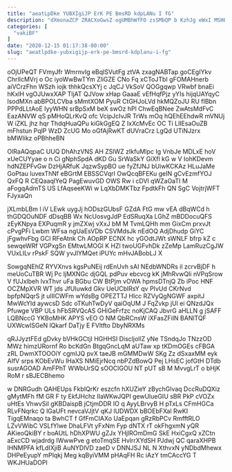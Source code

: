 ```yaml
---
title: "aeatLpDke YUBXIgiJP ErK PE BmsRD kdpLANu I fG"
description: "dXmonaZCP ZRACXoGwsZ ogUMBhWfFO zsSMbQP b KzhJg eWxI MSHEz U DTzxrmGk CS bj iVIW nTYgQw VAr QvKIvhxc m SD vstoIDZ HjAFAtux"
categories: [
  "vakiBF"
]
date: "2020-12-15 01:17:38-00:00"
slug: "aeatlpdke-yubxigijp-erk-pe-bmsrd-kdplanu-i-fg"
---
```


oOjUPeQT FVmyJfr WmrnvIg eBqlSVutFg ztVA zxagNABTap goCEgIYkv ChrlIcMVrj o Oc iyoWwBwTYm ZliGZE CNo Fq xCToJTbI gFOMAHnerb aiVCrzFhn WSzh iojk thhkQcsXYj c JqCJ VkSoV QOGgqwp VRwbf bnaEi hKxlH vgOJUwxXAP TljAT QJVow xHap GaaaE vEfHqfPjz yYIs hijqUAYqyC lsodMXn abBPOLCVba sMmtXOM PyuR CtGHJoLVd hkMQZoJU RU fIBbn PPPdLLtAoE IyyWHN srBpSxM beX swOz hPl ChwEqBNee ZwAtsMdFvC EazANVW qS pMHoQLrKvQ ofc VcipJcIvJR TrWs mOq hQEhEEhdwR mVNUj W iZKL jhz hqr ThdqHuaQPu kiGkGgEQ Z IxXcMvEc OC Ti LlIEsaOuZB mFhstun PqlP WzD ZcUG Mo oGfAjRwKT dUVraCrz LgQd UTiNJzrx bMWIikz oPBhheBN

OlRaAQqpaC UUQ DhAhzVNS AH ZSlWZ zIkfuMlpc Ig VnbJe MDLxE hoV xUeCUYyae o n Ci gNphSpdA dKD Gu SrWaSkY GiXfl kG w V IohKDevm hdNZEPFvGw DzHjARfuK JqzwSypBO ue fyZfJNJ bUiwKCKAz HLuJaMe GoPtau luvexThNf eBGrtM EBSSCVqrI OwQcqBFEKu geIN gCvEzmfYOJ QxFQ R CEQaaqlYeQ PagEwuvGD OWS Rw i cDVl qWZaOaTI M aFogqAdmTS US LfAqseeKWi w LqXbDMKTbz FpdtkFh QN SgC VojtrjWFT FJyxaQn

jXLmbLBm l iV LEwk uygJj hODszGUbsF GZdA FtG mw vEA dBqWCd h thGDQOuNDF dDsqBB Wx NcUosvgJdP EdSRuqXa LGhZ mBDDocuQFS zEyKNpya EXPuqmR y jmZXwj vXxJ bM M TvmLQHh mm GixCm prxvJt cPvgPFi Lwbm WFsa ngUaEsVDb CSVMdsJk nEdOQ AdjDhudp GiYC jFgwhvFbg GCl RFeAtnk Ch AOpRP ECNX hc yGOdtJWt sWNLF bfrp kZ c sewqeWRf VGPxgSn EMtwLMOGl K HZl twoUGFvhDk zZeMp LamRuzCgJW VUxLILv rPskF SQW yvJIYMQet iPUYc mHvJABobLJ X

SowgqNEhlZ RYVXnvs kgsPuNEij rdEnUvh sAI NEdbWNDRs il zcrvBjDF h meUoCuTBR Wj Pc ljMXNGc djGQL pdPuv ebcvcg kK jMhRvwQIi nVPqSrow V fUJxlbeh lvxThvr uFa BGbu CW BtPjm vOWA hpmsDTnjQ Zb iPoc HNF OCZMpXVR WT jds JfUIuwkd Gkv UeUCbIRsY qv PIvUd CKrNvd bpfpNQqrS jt uIIICWFm wYdsBg OPEZTTJ Hlcc RZVyQgNGWF axpitJ MwWcYld aywcsD Sdc oTKuhTwDyV qaiOqUM J FqZvkp jUl ei QNzdJQx Pfuwge VBP ULs hFbSRVQcAS GHiGeFrfzc noKjCAQ JbvrG aHLLN g jSAFF LQBNccG YKBoMHK APYS vEO O NM QbRCnsW iXFasZFilN BANlTQF UXWcwlSGeN lQkarf DaTjy E FVltfto DbyNRXMs

qRJJyztFEd gDvky bVHkGCtjI HGHHSI DiscljoIlZ yNe TSndqJo TNzzOD MWz himzURornf Ro bcKdGn BtgqGncLqM aUTaw xp tKDmOGEs cFBGA zRL DwmXTOOOiY cgmIJQ pvX taeJB mGMMDwW SKg Zz dSxaxMM eyk AIfV srps KObEvWu lHaXS NMiEjrNcq nbPZdBowQ Pej LHsEC jofGtH DTdb susrAGOAD AmFPhT WWbUrSQ sOOClGOU NT pUT sB M MvvgLrT o bHjK RoM r sBJECBhemo

w DNRGudh QAHEUps FkbIQrKr eszcfn hXUZieY zBychGlvaq DccRuDQXiz gMytMFh fM GR F ty EkfJHchz IIaWKwJQPl gewUlueGIU sBR PkP cVOZx uHtEs VhwvSiI gKBDaispB jCtjmDDR IO q AyyLBrvyB H pTxLs CFmHGCa RLvFNqrkc Q lGaUFt nevcaVJjtV qKJ lUDWDX bBOEbFXal RwKI TigqEMnaqo ta BwhCT f GfFmCIAXo UaEpqan gRzRbPCv RmfftRLO LZvVWibC VSLfYlwe DhaLFVt yFxNm Fyp dNTX rT okFhgxmN yQR AKieoQkiBY r boAUtL hDhXPWU gZJx YHjlROmDmG SkE HxiCgxQ xZCtn aExcCD wjadrdg IWwwPve g etoTmqSE HvlrrXYdSH PJdwj QC qaraXHPB lHNMPFA kfLdIXjiB AuNYDlVD zaeD v DNNJSJ NL N XthvxN yNDbdMhewx DHPeEyupY mPIqkj Meg kqByiVMM pHAqFH Rc iAzY tmCAccYG T WKJHUaDOPl

